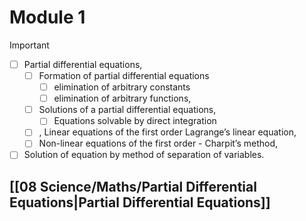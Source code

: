 # Module 1
> [!Important]
> - [ ] Partial differential equations,
> 	- [ ] Formation of partial differential equations 
> 		- [ ]  elimination of arbitrary constants
> 		- [ ] elimination of arbitrary functions, 
> 	- [ ] Solutions of a partial differential equations, 
> 		- [ ] Equations solvable by direct integration
> 	- [ ] , Linear equations of the first order Lagrange’s linear equation,
> 	- [ ] Non-linear equations of the first order - Charpit’s method,
> - [ ] Solution of equation by method of separation of variables.
## [[08 Science/Maths/Partial Differential Equations|Partial Differential Equations]]